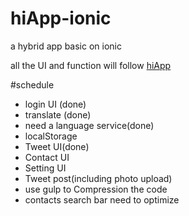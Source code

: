 # hiApp-ionic
a hybrid app basic on ionic

all the UI and function will follow [hiApp](http://hi.dearb.me/)

#schedule

- login UI (done)
- translate (done)
- need a language service(done)
- localStorage
- Tweet UI(done)
- Contact UI
- Setting UI
- Tweet post(including photo upload)
- use gulp to Compression the code
- contacts search bar need to optimize

